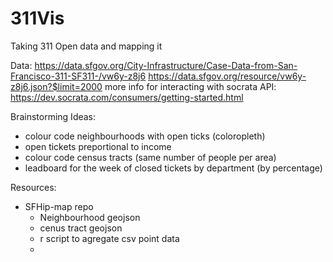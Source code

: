 # 311Vis
Taking 311 Open data and mapping it

Data: https://data.sfgov.org/City-Infrastructure/Case-Data-from-San-Francisco-311-SF311-/vw6y-z8j6
https://data.sfgov.org/resource/vw6y-z8j6.json?$limit=2000
more info for interacting with socrata API: https://dev.socrata.com/consumers/getting-started.html

Brainstorming Ideas:
- colour code neighbourhoods with open ticks (coloropleth)
- open tickets preportional to income 
- colour code census tracts (same number of people per area)
- leadboard for the week of closed tickets by department (by percentage)  

Resources:
- SFHip-map repo
  - Neighbourhood geojson
  - cenus tract geojson
  - r script to agregate csv point data
  - 
